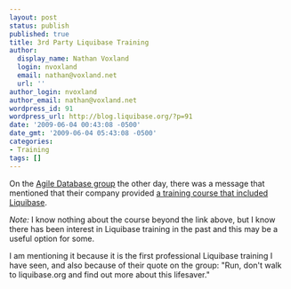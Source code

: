 ```yaml
---
layout: post
status: publish
published: true
title: 3rd Party Liquibase Training
author:
  display_name: Nathan Voxland
  login: nvoxland
  email: nathan@voxland.net
  url: ''
author_login: nvoxland
author_email: nathan@voxland.net
wordpress_id: 91
wordpress_url: http://blog.liquibase.org/?p=91
date: '2009-06-04 00:43:08 -0500'
date_gmt: '2009-06-04 05:43:08 -0500'
categories:
- Training
tags: []
---
```



On the <a href="http://tech.groups.yahoo.com/group/agileDatabases/">Agile Database group</a> the other day, there was a message that mentioned that their company provided <a href="http://www.valtech.us/us/index/hot/agile_training/agile_database_design.html">a training course that included Liquibase</a>.


*Note:* I know nothing about the course beyond the link above, but I know there has been interest in Liquibase training in the past and this may be a useful option for some.


I am mentioning it because it is the first professional Liquibase training I have seen, and also because of their quote on the group: "Run, don't walk to liquibase.org and find out more about this lifesaver."
